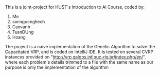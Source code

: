 This is a joint-project for HUST's Introduction to AI Course, coded by:
1. Me
2. sonngocnghech
3. Caovanh
4. TuanDUng
5. Hoang
   
The project is a naive implementation of the Genetic Algorithm to solve the Capacitated VRP, and is coded on IntelliJ IDE.
It is tested on several CVRP instances provided on "http://vrp.galgos.inf.puc-rio.br/index.php/en/", where each problem's details trimmed to a file with the same name as our purpose is
only the implementation of the algorithm
